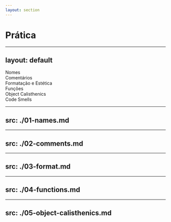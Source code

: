 ```yaml
---
layout: section
---
```


# Prática

---
layout: default
---

<div class="w-full h-full grid grid-cols-3 gap-4">
  <div class="box bg-sky-400">Nomes</div>
  <div class="box bg-yellow-400">Comentários</div>
  <div class="box bg-pink-400">Formatação e Estética</div>
  <div class="box bg-red-400">Funções</div>
  <div class="box bg-purple-400">Object Calisthenics</div>
  <div class="box bg-green-400">Code Smells</div>
</div>

---
src: ./01-names.md
---

---
src: ./02-comments.md
---

---
src: ./03-format.md
---

---
src: ./04-functions.md
---

---
src: ./05-object-calisthenics.md
---
